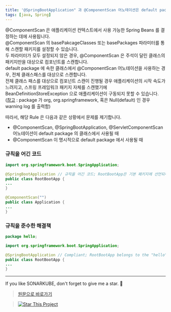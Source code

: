```yaml
---
title: '@SpringBootApplication" 과 @ComponentScan 어노테이션은 default package 에서 사용되서는 안됩니다.'
tags: [java, Spring]
---
```


@ComponentScan 은 애플리케이션 컨텍스트에서 사용 가능한 Spring Beans 를 결정하는 데에 사용됩니다.  
@ComponentScan 의 basePakcageClasses 또는 basePackages 파라미터를 통해 스캔할 패키지를 설정할 수 있습니다.  
두 파라미터가 모두 설정되지 않은 경우, @ComponentScan 은 주석이 달린 클래스의 패키지만을 대상으로 컴포넌트를 스캔합니다.  
default package 에 속한 클래스에서 @ComponentScan 어노테이션을 사용하는 경우, 전체 클래스패스를 대상으로 스캔합니다.  
전체 클래스 패스를 대상으로 컴포넌트 스캔이 진행될 경우 애플리케이션의 시작 속도가 느려지고, 스프링 프레임워크 패키지 자체를 스캔했기에 BeanDefinitionStoreException 으로 애플리케이션이 구동되지 못할 수 있습니다.  
([참고](https://github.com/spring-projects/spring-boot/blob/725337f9765494c474f33fac3214afada4aeac04/spring-boot-project/spring-boot/src/main/java/org/springframework/boot/context/ConfigurationWarningsApplicationContextInitializer.java) : package 가 org, org.springframework, 혹은 Null(default) 인 경우 warning log 를 출력함)

따라서, 해당 Rule 은 다음과 같은 상황에서 문제를 제기합니다.

- @ComponentScan, @SpringBootApplication, @ServletComponentScan 어노테이션이 default package 의 클래스에서 사용될 때
- @ComponentScan 이 명시적으로 default package 에서 사용될 때

### 규칙을 어긴 코드

```java
import org.springframework.boot.SpringApplication;

@SpringBootApplication // 규칙을 어긴 코드; RootBootApp은 기본 패키지에 선언되어 있습니다.
public class RootBootApp {
...
}
```

```java
@ComponentScan("")
public class Application {
...
}
```

### 규칙을 준수한 해결책

```java
package hello;

import org.springframework.boot.SpringApplication;

@SpringBootApplication // Compliant; RootBootApp belongs to the "hello" package
public class RootBootApp {
...
}
```

---

If you like SONARKUBE, don't forget to give me a star. :star2:

> [원문으로 바로가기](https://rules.sonarsource.com/java/tag/spring/RSPEC-4602)

> [![Star This Project](https://img.shields.io/github/stars/kantabile/sonarkube.svg?label=Stars&style=social)](https://github.com/kantabile/sonarkube)
